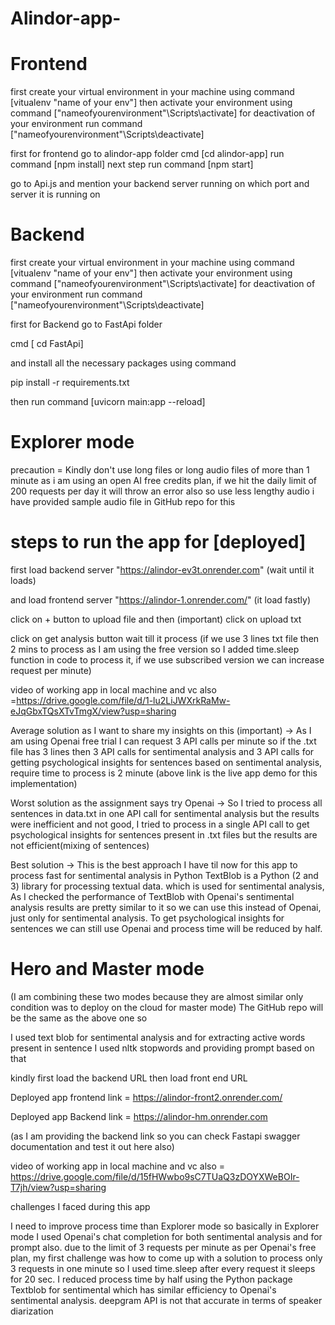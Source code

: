 # Alindor-app-

# Frontend

first create your virtual environment in your machine using command [vitualenv "name of your env"]
then activate your environment using command ["nameofyourenvironment"\Scripts\activate] for deactivation of your environment run command ["nameofyourenvironment"\Scripts\deactivate]

first for frontend go to alindor-app folder
cmd [cd alindor-app]
run command [npm install]
next step
run command [npm start]

go to Api.js and mention your backend server running on which port and server it is running on

# Backend

first create your virtual environment in your machine using command [vitualenv "name of your env"]
then activate your environment using command ["nameofyourenvironment"\Scripts\activate] for deactivation of your environment run command ["nameofyourenvironment"\Scripts\deactivate]

first for Backend go to FastApi folder

cmd [ cd FastApi]

and install all the necessary packages using command

pip install -r requirements.txt 

then run command [uvicorn main:app --reload]

# Explorer mode
precaution = Kindly don't use long files or long audio files of more than 1 minute as i am using an open AI free credits plan, if we hit the daily limit of 200 requests per day it will throw an error  also so use less lengthy audio i have provided sample audio file in GitHub repo for this
# steps to run the app for [deployed]


first load backend server "https://alindor-ev3t.onrender.com" (wait until it loads)

and load frontend server "https://alindor-1.onrender.com/" (it load fastly)

click on + button to upload file and then (important) click on upload txt 

click on get analysis button wait till it process (if we use 3 lines txt file then 2 mins to process as I am using the free version so I added time.sleep function in code to process it, if we use subscribed version we can increase request per minute)


video of working app in local machine and vc also =https://drive.google.com/file/d/1-lu2LiJWXrkRaMw-eJqGbxTQsXTvTmgX/view?usp=sharing

Average solution
as I want to share my insights on this (important)
-> As I am using Openai free trial I can request 3 API calls per minute so if the .txt file has 3 lines then 3 API calls for sentimental analysis and 3 API calls for getting psychological insights for sentences based on sentimental analysis, require time to process is 2 minute (above link is the live app demo for this implementation)

Worst solution
as the assignment says try Openai 
-> So I tried to process all sentences in data.txt in one API call for sentimental analysis but the results were inefficient and not good, I tried to process in a single API call to get psychological insights for sentences present in .txt files but the results are not efficient(mixing of sentences)

Best solution
-> This is the best approach I have til now for this app to process fast 
for sentimental analysis in Python TextBlob is a Python (2 and 3) library for processing textual data. which is used for sentimental analysis, As I checked the performance of TextBlob with Openai's sentimental analysis results are pretty similar to it so we can use this instead of Openai, just only for sentimental analysis. To get psychological insights for sentences we can still use Openai and process time will be reduced by half.

# Hero and Master mode

(I am combining these two modes because they are almost similar only condition was to deploy on the cloud for master mode)
The GitHub repo will be the same as the above one so 

I used text blob for sentimental analysis and for extracting active words present in sentence I used nltk stopwords and providing prompt based on that 

kindly first load the backend URL then load front end URL

Deployed app frontend link = https://alindor-front2.onrender.com/

Deployed app Backend link = https://alindor-hm.onrender.com

(as I am providing the backend link so you can check Fastapi swagger documentation and test it out here also)

video of working app in local machine and vc also = https://drive.google.com/file/d/15fHWwbo9sC7TUaQ3zDOYXWeBOIr-T7jh/view?usp=sharing

challenges I faced during this app
 
I need to improve process time than Explorer mode so basically in Explorer mode I used Openai's chat completion for both sentimental analysis and for prompt also. due to the limit of 3 requests per minute as per Openai's free plan, my first challenge was how to come up with a solution to process only 3 requests in one minute so I used time.sleep after every request it sleeps for 20 sec. I reduced process time by half using the Python package Textblob for sentimental which has similar efficiency to Openai's sentimental analysis.
deepgram API is not that accurate in terms of speaker diarization







